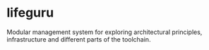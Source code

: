 # lifeguru
Modular management system for exploring architectural principles, infrastructure and different parts of the toolchain.
